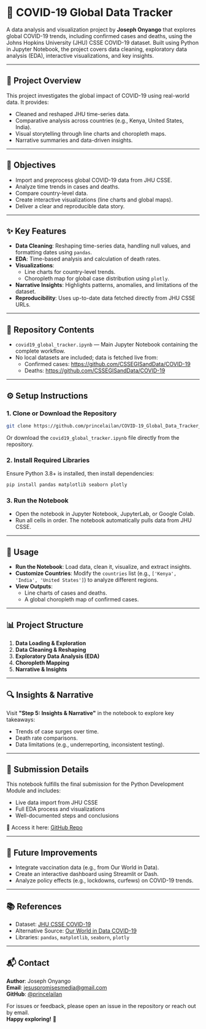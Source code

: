 # 🦠 COVID-19 Global Data Tracker

A data analysis and visualization project by **Joseph Onyango** that explores global COVID-19 trends, including confirmed cases and deaths, using the Johns Hopkins University (JHU) CSSE COVID-19 dataset. Built using Python in Jupyter Notebook, the project covers data cleaning, exploratory data analysis (EDA), interactive visualizations, and key insights.

---

## 📌 Project Overview

This project investigates the global impact of COVID-19 using real-world data. It provides:

- Cleaned and reshaped JHU time-series data.
- Comparative analysis across countries (e.g., Kenya, United States, India).
- Visual storytelling through line charts and choropleth maps.
- Narrative summaries and data-driven insights.

---

## 🎯 Objectives

- Import and preprocess global COVID-19 data from JHU CSSE.
- Analyze time trends in cases and deaths.
- Compare country-level data.
- Create interactive visualizations (line charts and global maps).
- Deliver a clear and reproducible data story.

---

## ✨ Key Features

- **Data Cleaning**: Reshaping time-series data, handling null values, and formatting dates using `pandas`.
- **EDA**: Time-based analysis and calculation of death rates.
- **Visualizations**: 
  - Line charts for country-level trends.
  - Choropleth map for global case distribution using `plotly`.
- **Narrative Insights**: Highlights patterns, anomalies, and limitations of the dataset.
- **Reproducibility**: Uses up-to-date data fetched directly from JHU CSSE URLs.

---

## 📁 Repository Contents

- `covid19_global_tracker.ipynb` — Main Jupyter Notebook containing the complete workflow.
- No local datasets are included; data is fetched live from:
  - Confirmed cases: https://github.com/CSSEGISandData/COVID-19
  - Deaths: https://github.com/CSSEGISandData/COVID-19

---

## ⚙️ Setup Instructions

### 1. Clone or Download the Repository

```bash
git clone https://github.com/princelailan/COVID-19_Global_Data_Tracker_JHU.git
```

Or download the `covid19_global_tracker.ipynb` file directly from the repository.

### 2. Install Required Libraries

Ensure Python 3.8+ is installed, then install dependencies:

```bash
pip install pandas matplotlib seaborn plotly
```

### 3. Run the Notebook

- Open the notebook in Jupyter Notebook, JupyterLab, or Google Colab.
- Run all cells in order. The notebook automatically pulls data from JHU CSSE.

---

## 🚀 Usage

- **Run the Notebook**: Load data, clean it, visualize, and extract insights.
- **Customize Countries**: Modify the `countries` list (e.g., `['Kenya', 'India', 'United States']`) to analyze different regions.
- **View Outputs**:
  - Line charts of cases and deaths.
  - A global choropleth map of confirmed cases.

---

## 📊 Project Structure

1. **Data Loading & Exploration**
2. **Data Cleaning & Reshaping**
3. **Exploratory Data Analysis (EDA)**
4. **Choropleth Mapping**
5. **Narrative & Insights**

---

## 🔍 Insights & Narrative

Visit **"Step 5: Insights & Narrative"** in the notebook to explore key takeaways:

- Trends of case surges over time.
- Death rate comparisons.
- Data limitations (e.g., underreporting, inconsistent testing).

---

## 📝 Submission Details

This notebook fulfills the final submission for the Python Development Module and includes:

- Live data import from JHU CSSE
- Full EDA process and visualizations
- Well-documented steps and conclusions

📄 Access it here: [GitHub Repo](https://github.com/princelailan/COVID-19_Global_Data_Tracker_JHU)

---

## 🌱 Future Improvements

- Integrate vaccination data (e.g., from Our World in Data).
- Create an interactive dashboard using Streamlit or Dash.
- Analyze policy effects (e.g., lockdowns, curfews) on COVID-19 trends.

---

## 📚 References

- Dataset: [JHU CSSE COVID-19](https://github.com/CSSEGISandData/COVID-19)
- Alternative Source: [Our World in Data COVID-19](https://ourworldindata.org/coronavirus)
- Libraries: `pandas`, `matplotlib`, `seaborn`, `plotly`

---

## 📬 Contact

**Author**: Joseph Onyango  
**Email**: [jesuspromisesmedia@gmail.com](mailto:jesuspromisesmedia@gmail.com)  
**GitHub**: [@princelailan](https://github.com/princelailan)

For issues or feedback, please open an issue in the repository or reach out by email.  
**Happy exploring!** 🎉
